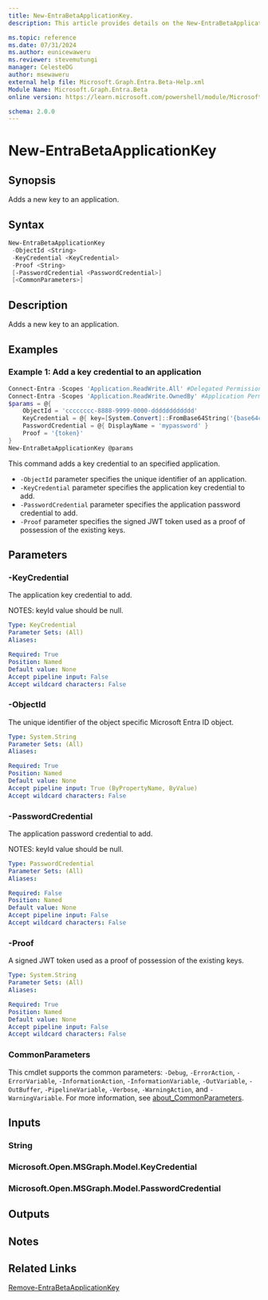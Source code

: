 ```yaml
---
title: New-EntraBetaApplicationKey.
description: This article provides details on the New-EntraBetaApplicationKey command.

ms.topic: reference
ms.date: 07/31/2024
ms.author: eunicewaweru
ms.reviewer: stevemutungi
manager: CelesteDG
author: msewaweru
external help file: Microsoft.Graph.Entra.Beta-Help.xml
Module Name: Microsoft.Graph.Entra.Beta
online version: https://learn.microsoft.com/powershell/module/Microsoft.Graph.Entra.Beta/New-EntraBetaApplicationKey

schema: 2.0.0
---
```


# New-EntraBetaApplicationKey

## Synopsis

Adds a new key to an application.

## Syntax

```powershell
New-EntraBetaApplicationKey 
 -ObjectId <String> 
 -KeyCredential <KeyCredential>
 -Proof <String> 
 [-PasswordCredential <PasswordCredential>] 
 [<CommonParameters>]
```

## Description

Adds a new key to an application.

## Examples

### Example 1: Add a key credential to an application

```powershell
Connect-Entra -Scopes 'Application.ReadWrite.All' #Delegated Permission
Connect-Entra -Scopes 'Application.ReadWrite.OwnedBy' #Application Permission
$params = @{
    ObjectId = 'cccccccc-8888-9999-0000-dddddddddddd'
    KeyCredential = @{ key=[System.Convert]::FromBase64String('{base64cert}') }
    PasswordCredential = @{ DisplayName = 'mypassword' }
    Proof = '{token}'
}
New-EntraBetaApplicationKey @params
```

This command adds a key credential to an specified application.

- `-ObjectId` parameter specifies the unique identifier of an application.
- `-KeyCredential` parameter specifies the application key credential to add.
- `-PasswordCredential` parameter specifies the application password credential to add.
- `-Proof` parameter specifies the signed JWT token used as a proof of possession of the existing keys.

## Parameters

### -KeyCredential

The application key credential to add.

NOTES: keyId value should be null.

```yaml
Type: KeyCredential
Parameter Sets: (All)
Aliases:

Required: True
Position: Named
Default value: None
Accept pipeline input: False
Accept wildcard characters: False
```

### -ObjectId

The unique identifier of the object specific Microsoft Entra ID object.

```yaml
Type: System.String
Parameter Sets: (All)
Aliases:

Required: True
Position: Named
Default value: None
Accept pipeline input: True (ByPropertyName, ByValue)
Accept wildcard characters: False
```

### -PasswordCredential

The application password credential to add.

NOTES: keyId value should be null.

```yaml
Type: PasswordCredential
Parameter Sets: (All)
Aliases:

Required: False
Position: Named
Default value: None
Accept pipeline input: False
Accept wildcard characters: False
```

### -Proof

A signed JWT token used as a proof of possession of the existing keys.

```yaml
Type: System.String
Parameter Sets: (All)
Aliases:

Required: True
Position: Named
Default value: None
Accept pipeline input: False
Accept wildcard characters: False
```

### CommonParameters

This cmdlet supports the common parameters: `-Debug`, `-ErrorAction`, `-ErrorVariable`, `-InformationAction`, `-InformationVariable`, `-OutVariable`, `-OutBuffer`, `-PipelineVariable`, `-Verbose`, `-WarningAction`, and `-WarningVariable`. For more information, see [about_CommonParameters](https://go.microsoft.com/fwlink/?LinkID=113216).

## Inputs

### String

### Microsoft.Open.MSGraph.Model.KeyCredential

### Microsoft.Open.MSGraph.Model.PasswordCredential

## Outputs

## Notes

## Related Links

[Remove-EntraBetaApplicationKey](Remove-EntraBetaApplicationKey.md)
